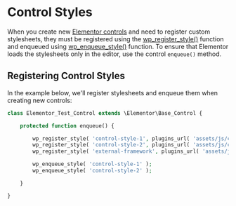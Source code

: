 # Control Styles

When you create new [Elementor controls](/controls/) and need to register custom stylesheets, they must be registered using the [wp_register_style()](https://developer.wordpress.org/reference/functions/wp_register_style/) function and enqueued using [wp_enqueue_style()](https://developer.wordpress.org/reference/functions/wp_enqueue_style/) function. To ensure that Elementor loads the stylesheets only in the editor, use the control `enqueue()` method.

## Registering Control Styles

In the example below, we'll register stylesheets and enqueue them when creating new controls:

```php
class Elementor_Test_Control extends \Elementor\Base_Control {

	protected function enqueue() {

		wp_register_style( 'control-style-1', plugins_url( 'assets/js/control-style-1.css', __FILE__ ) );
		wp_register_style( 'control-style-2', plugins_url( 'assets/js/control-style-2.css', __FILE__ ), [ 'external-framework' ] );
		wp_register_style( 'external-framework', plugins_url( 'assets/js/libs/external-framework.css', __FILE__ ) );

		wp_enqueue_style( 'control-style-1' );
		wp_enqueue_style( 'control-style-2' );

	}

}
```

